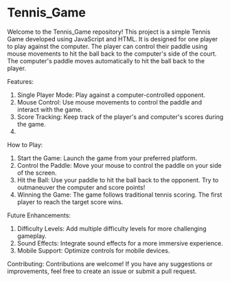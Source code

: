 # Tennis_Game
 Welcome to the Tennis_Game repository! This project is a simple Tennis Game developed using JavaScript and HTML. It is designed for one player to play against the computer. The player can control their paddle using mouse movements to hit the ball back to the computer's side of the court. The computer's paddle moves automatically to hit the ball back to the player.

Features:
1. Single Player Mode: Play against a computer-controlled opponent.
2. Mouse Control: Use mouse movements to control the paddle and interact with the game.
3. Score Tracking: Keep track of the player's and computer's scores during the game.
4. 

How to Play:
1. Start the Game: Launch the game from your preferred platform.
2. Control the Paddle: Move your mouse to control the paddle on your side of the screen.
3. Hit the Ball: Use your paddle to hit the ball back to the opponent. Try to outmaneuver the computer and score points!
4. Winning the Game: The game follows traditional tennis scoring. The first player to reach the target score wins.

Future Enhancements:
1. Difficulty Levels: Add multiple difficulty levels for more challenging gameplay.
2. Sound Effects: Integrate sound effects for a more immersive experience.
3. Mobile Support: Optimize controls for mobile devices.

Contributing:
Contributions are welcome! If you have any suggestions or improvements, feel free to create an issue or submit a pull request.
